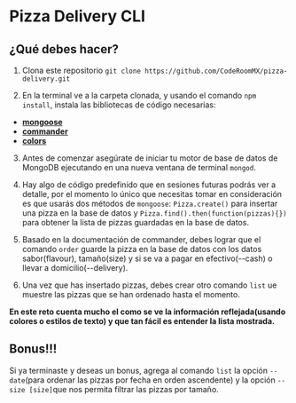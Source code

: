 # Pizza Delivery CLI
## ¿Qué debes hacer?
1. Clona este repositorio `git clone https://github.com/CodeRoomMX/pizza-delivery.git`

2. En la terminal ve a la carpeta clonada, y usando el comando `npm install`, instala las bibliotecas de código necesarias:
  * [**mongoose**](https://www.npmjs.com/package/mongoose)
  * [**commander**](https://www.npmjs.com/package/commander)
  * [**colors**](https://www.npmjs.com/package/colors)

3. Antes de comenzar asegúrate de iniciar tu motor de base de datos de MongoDB ejecutando en una nueva ventana de terminal `mongod`.

4. Hay algo de código predefinido que en sesiones futuras podrás ver a detalle, por el momento lo único que necesitas tomar en consideración es que usarás dos métodos de `mongoose`: `Pizza.create()` para insertar una pizza en la base de datos y `Pizza.find().then(function(pizzas){})` para obtener la lista de pizzas guardadas en la base de datos.

5. Basado en la documentación de commander, debes lograr que el comando `order` guarde la pizza en la base de datos con los datos sabor(flavour), tamaño(size) y si se va a pagar en efectivo(--cash) o llevar a domicilio(--delivery).

6. Una vez que has insertado pizzas, debes crear otro comando `list` ue muestre las pizzas que se han ordenado hasta el momento.

**En este reto cuenta mucho el como se ve la información reflejada(usando colores o estilos de texto) y que tan fácil es entender la lista mostrada.**

## Bonus!!!
Si ya terminaste y deseas un bonus, agrega al comando `list` la opción `--date`(para ordenar las pizzas por fecha en orden ascendente) y la opción `--size [size]`que nos permita filtrar las pizzas por tamaño.
